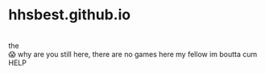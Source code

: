 # hhsbest.github.io
<br>
the
<br>
😱 why are you still here, there are no games here my fellow
im boutta cum HELP
